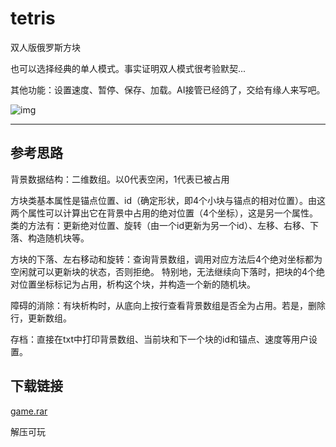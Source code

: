 # tetris
双人版俄罗斯方块

也可以选择经典的单人模式。事实证明双人模式很考验默契...

其他功能：设置速度、暂停、保存、加载。AI接管已经鸽了，交给有缘人来写吧。

![img](http://m.qpic.cn/psc?/V53Gw3Z23Lsxju1phNtw3RGZAi4YQ3dp/45NBuzDIW489QBoVep5mcYXV*p7rL9M8u6wrP3Qd3FnyTLovK3j*ejJp4y3jgMdke.ABO7xBjiPU*l.jA*gUmK03gKWuEqPk5PSNpH.rxBE!/b&bo=9QKwAgAAAAABF3U!&rf=viewer_4)

***

## 参考思路

背景数据结构：二维数组。以0代表空闲，1代表已被占用

方块类基本属性是锚点位置、id（确定形状，即4个小块与锚点的相对位置）。由这两个属性可以计算出它在背景中占用的绝对位置（4个坐标），这是另一个属性。 类的方法有：更新绝对位置、旋转（由一个id更新为另一个id）、左移、右移、下落、构造随机块等。

方块的下落、左右移动和旋转：查询背景数组，调用对应方法后4个绝对坐标都为空闲就可以更新块的状态，否则拒绝。 特别地，无法继续向下落时，把块的4个绝对位置坐标标记为占用，析构这个块，并构造一个新的随机块。

障碍的消除：有块析构时，从底向上按行查看背景数组是否全为占用。若是，删除行，更新数组。

存档：直接在txt中打印背景数组、当前块和下一个块的id和锚点、速度等用户设置。

## 下载链接
[game.rar](https://github.com/lichengchen/tetris/releases/download/1.0/game.rar)

解压可玩
